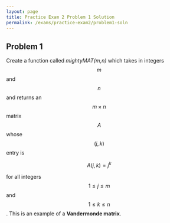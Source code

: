 ```yaml
---
layout: page
title: Practice Exam 2 Problem 1 Solution
permalink: /exams/practice-exam2/problem1-soln
---
```


## Problem 1

Create a function called *mightyMAT(m,n)* which takes in integers $$m$$ and $$n$$ and returns an $$m\times n$$ matrix $$A$$ whose $$(j,k)$$ entry is

$$A(j,k) = j^k$$

for all integers $$1\leq j\leq m$$ and $$1\leq k\leq n$$.
This is an example of a **Vandermonde matrix**.


